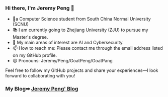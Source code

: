 ### Hi there, I'm Jeremy Peng 👋
- 🚩a Computer Science student from South China Normal University (SCNU) 
- 📚 I am currently going to Zhejiang University (ZJU) to pursue my Master's degree.
- 🔭 My main areas of interest are AI and Cybersecurity.
- 📫 How to reach me: Please contact me through the email address listed on my GitHub profile.
- 😄 Pronouns: Jeremy/Peng/GoatPeng/GoatPang

Feel free to follow my GitHub projects and share your experiences—I look forward to collaborating with you!

### My Blog➡ [Jeremy Peng' Blog](https://blog.goatpeng.cn/)
